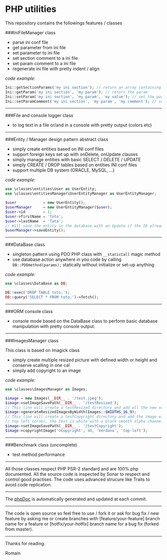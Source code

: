 # PHP utilities

This repository contains the followings features / classes

###IniFileManager class

* parse ini conf file
* get parameter from ini file
* set parameter to ini file
* set section comment to a ini file
* set param comment to a ini file
* regenerate ini file with pretty indent / align

*code example:*

```php
Ini::getSectionParams('my ini section'); // return an array containing all the sections params
Ini::getParam('my ini section', 'my param'); // return the param
Ini::setParam('my ini section', 'my param', 'my value'); // set the param in the ini file
Ini::setParamComment('my ini section', 'my param', 'my comment'); // set the param comment in the ini file
```

***

###File and console logger class

* to log text in a file or/and in a console with pretty output (colors etc)

***

###Entity / Manager design pattern abstract class

* simply create entities based on INI conf files
* support foreign keys set up with onDelete, onUpdate clauses
* simply manage entities with basic SELECT / DELETE / UPDATE
* simply CREATE / DROP tables based on entities INI conf files
* support multiple DB system (ORACLE, MySQL, ...)

*code example:*

```php
use \classes\entities\User as UserEntity;
use \classes\entitiesManager\UserEntityManager as UserEntityManager;

$user            = new UserEntity();
$userManager     = new UserEntityManager($user);
$user->id        = 1;
$user->firstName = 'Toto';
$user->lastName  = 'Tata';
// Will save the entity in the database with an Update if the ID already exist
$userManager->saveEntity();
```

***

###DataBase class

* singleton pattern using PDO PHP class with `__staticCall` magic method
* use database action anywhere in you code by calling `DB::PDOmethod(params);` statically without initialize or set-up anything

*code example:*

```php
use \classes\DataBase as DB;

DB::exec('DROP TABLE toto;');
DB::query('SELECT * FROM toto;')->fetch();
```

***

###ORM console class

* console mode based on the DataBase class to perform basic database manipulation with pretty console output.

***

###ImagesManager class

This class is based on Imagick class

* simply create multiple resized picture with defined width or height and conserve scalling in one cal
* simply add copyright to an image

*code example:*

```php
use \classes\ImagesManager as Images;

$image = new Images(__DIR__ . '/test.jpeg');
$image->setImageSavePath(__DIR__ . '/testResized');
// This line will create a testResized directory and add all the new scaled images with commons 16/9 resolution
$image->generateResizedImagesByWidth(Images::$WIDTHS_16_9);
// This line will create a testCopyright directory and add the image with a ©Copyright text in a Verdana 40px font in a
// top left corner, the text is white with a black smooth alpha channel
$image->setImageSavePath(__DIR__ . '/testCopyright');
$image->copyrightImage('©Copyright', 40, 'Verdana', 'top-left');
```

***

###Benchmark class (uncomplete)

* test method performance

***

All those classes respect PHP PSR-2 standard and are 100% php documented.
All the source code is inspected by Sonar to respect and control good practises.
The code uses advanced strucure like Traits to avoid code replication.

***

The [phpDoc](http://ziperrom1.github.io/utilities/) is automatically generated and updated at each commit.

***

The code is open source so feel free to use / fork it or ask for bug fix / new feature by asking me or create branches with [feature/your-feature] branch name for a feature or [hotfix/your-hotfix] branch name for a bug fix (forked from master).

***

Thanks for reading.

Romain
